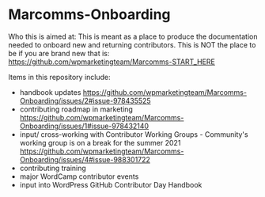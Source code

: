 # Marcomms-Onboarding
Who this is aimed at: This is meant as a place to produce the documentation needed to onboard new and returning contributors. This is NOT the place to be if you are brand new that is:  https://github.com/wpmarketingteam/Marcomms-START_HERE

Items in this repository include:
- handbook updates https://github.com/wpmarketingteam/Marcomms-Onboarding/issues/2#issue-978435525
- contributing roadmap in marketing https://github.com/wpmarketingteam/Marcomms-Onboarding/issues/1#issue-978432140
- input/ cross-working with Contributor Working Groups - Community's working group is on a break for the summer 2021 https://github.com/wpmarketingteam/Marcomms-Onboarding/issues/4#issue-988301722
- contributing training
- major WordCamp contributor events
- input into WordPress GitHub Contributor Day Handbook

